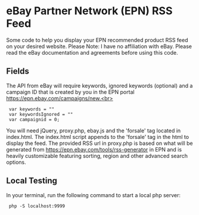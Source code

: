 # eBay Partner Network (EPN) RSS Feed
Some code to help you display your EPN recommended product RSS feed on your desired website.
Please Note: I have no affiliation with eBay. Please read the eBay documentation and agreements before using this code.

## Fields
The API from eBay will require keywords, ignored keywords (optional) and a campaign ID that is created by you in the EPN portal https://epn.ebay.com/campaigns/new.<br>
```
 var keywords = ""
 var keywordsIgnored = ""
 var campaignid = 0;
```
You will need jQuery, proxy.php, ebay.js and the 'forsale' tag located in index.html. The index.html script appends to the 'forsale' tag in the html to display the feed. The provided RSS url in proxy.php is based on what will be generated from https://epn.ebay.com/tools/rss-generator in EPN and is heavily customizable featuring sorting, region and other advanced search options.

## Local Testing
In your terminal, run the following command to start a local php server:
```
 php -S localhost:9999
```

